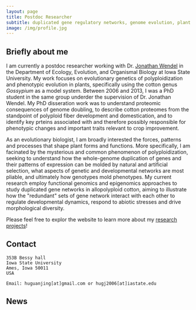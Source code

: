 ```yaml
---
layout: page
title: Postdoc Researcher
subtitle: duplicated gene regulatory networks, genome evolution, plant adaptation and crop domestication
image: /img/profile.jpg
---
```


## Briefly about me

I am currently a postdoc researcher working with Dr. [Jonathan Wendel](http://www.eeob.iastate.edu/faculty/WendelJ/) in the Department of Ecology, Evolution, and Organismal Biology at Iowa State University. My work focuses on evolutionary genetics of polyploidization and phenotypic evolution in plants, specifically using the cotton genus *Gossypium* as a model system. Between 2006 and 2013, I was a PhD student in the same group underder the supervision of Dr. Jonathan Wendel. My PhD disseration work was to understand proteomic consequences of genome doubling, to describe cotton proteomes from the standpoint of polyploid fiber development and domestication, and to identify key prteins associated with and therefore possibly responsible for phenotypic changes and important traits relevant to crop improvement.

As an evolutionary biologist, I am broadly interested the forces, patterns and processes that shape plant forms and functions. More specifically, I am facinated by the mysterious and common phenomenon of polyploidization, seeking to understand how the whole-genome duplication of genes and their patterns of expression can be molded by natural and artificial selection, what aspects of genetic and developmental networks are most pliable, and ultimately how genotypes mold phenotypes. My current research employ functional genomics and epigenomics approaches to study duplicated gene networks in allopolyploid cotton, aiming to illustrate how the "redundant" sets of gene network interact with each other to regulate developmental dynamics, respond to abiotic stresses and drive morphological diversity. 

Please feel free to explor the website to learn more about my [research projects](research.md)!

## Contact

```
353B Bessy hall
Iowa State University
Ames, Iowa 50011
USA

Email: huguanjing[at]gmail.com or hugj2006[at]iastate.edu
```

## News


